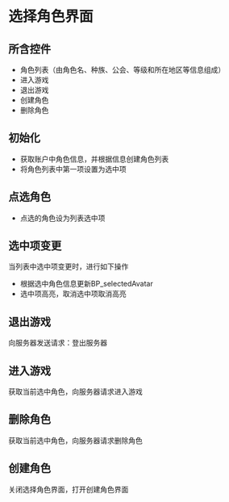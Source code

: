 # 选择角色界面

## 所含控件

- 角色列表（由角色名、种族、公会、等级和所在地区等信息组成）
- 进入游戏
- 退出游戏
- 创建角色
- 删除角色

## 初始化

- 获取账户中角色信息，并根据信息创建角色列表
- 将角色列表中第一项设置为选中项

## 点选角色

- 点选的角色设为列表选中项

## 选中项变更

当列表中选中项变更时，进行如下操作

- 根据选中角色信息更新BP_selectedAvatar
- 选中项高亮，取消选中项取消高亮

## 退出游戏

向服务器发送请求：登出服务器

## 进入游戏

获取当前选中角色，向服务器请求进入游戏

## 删除角色

获取当前选中角色，向服务器请求删除角色

## 创建角色

关闭选择角色界面，打开创建角色界面
